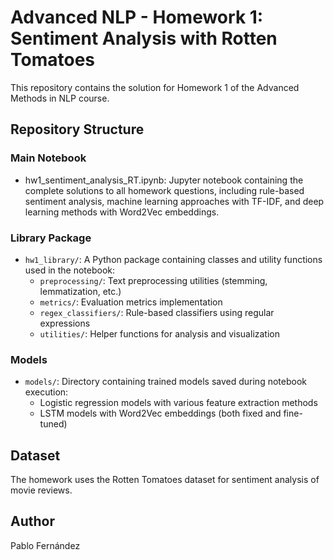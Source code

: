 # Advanced NLP - Homework 1: Sentiment Analysis with Rotten Tomatoes

This repository contains the solution for Homework 1 of the Advanced Methods in NLP course.

## Repository Structure

### Main Notebook
- hw1_sentiment_analysis_RT.ipynb: Jupyter notebook containing the complete solutions to all homework questions, including rule-based sentiment analysis, machine learning approaches with TF-IDF, and deep learning methods with Word2Vec embeddings.

### Library Package
- `hw1_library/`: A Python package containing classes and utility functions used in the notebook:
  - `preprocessing/`: Text preprocessing utilities (stemming, lemmatization, etc.)
  - `metrics/`: Evaluation metrics implementation
  - `regex_classifiers/`: Rule-based classifiers using regular expressions
  - `utilities/`: Helper functions for analysis and visualization

### Models
- `models/`: Directory containing trained models saved during notebook execution:
  - Logistic regression models with various feature extraction methods
  - LSTM models with Word2Vec embeddings (both fixed and fine-tuned)

## Dataset

The homework uses the Rotten Tomatoes dataset for sentiment analysis of movie reviews.

## Author

Pablo Fernández